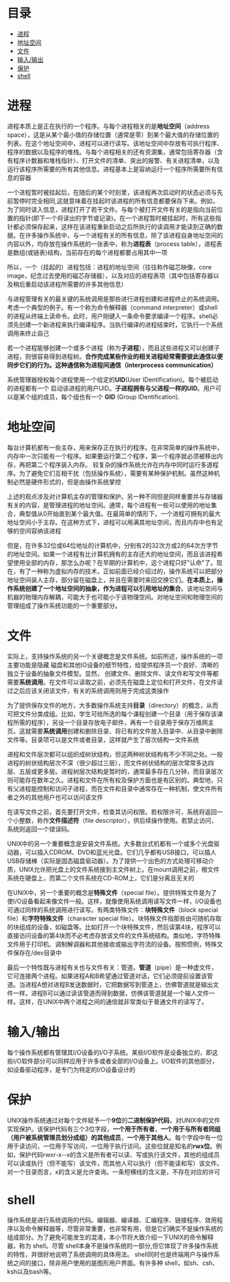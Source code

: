 # 目录

   * [进程](#进程)
   * [地址空间](#地址空间)
   * [文件](#文件)
   * [输入/输出](#输入输出)
   * [保护](#保护)
   * [shell](#shell)

# 进程

进程本质上是正在执行的一个程序。与每个进程相关的是**地址空间**（address space），这是从某个最小值的存储位置（通常是零）到某个最大值的存储位置的列表。在这个地址空间中，进程可以进行读写。该地址空间中存放有可执行程序、程序的数据以及程序的堆栈。与每个进程相关的还有资源集，通常包括寄存器（含有程序计数器和堆栈指针）、打开文件的清单、突出的报警、有关进程清单，以及运行该程序所需要的所有其他信息。进程基本上是容纳运行一个程序所需要所有信息的容器

一个进程暂时被挂起后，在随后的某个时刻里，该进程再次启动时的状态必须与先前暂停时完全相同,这就意味着在挂起时该进程的所有信息都要保存下来。例如，为了同时读入信息，进程打开了若干文件。与每个被打开文件有关的是指向当前位置的指针(即下一个将读出的字节或记录)。在一个进程暂时被挂起时，所有这些指针都必须保存起来，这样在该进程重新启动之后所执行的读调用才能读到正确的数据。在许多操作系统中，与一个进程有关的所有信息，除了该进程自身地址空间的内容以外，均存放在操作系统的一张表中，称为**进程表**（process table），进程表是数组(或链表)结构，当前存在的每个进程都要占用其中一项

所以，一个（挂起的）进程包括：进程的地址空间（往往称作磁芯映像，core image，纪念过去使用的磁芯存储器），以及对应的进程表项（其中包括寄存器以及稍后重启动该进程所需要的许多其他信息）

与进程管理有关的最关键的系统调用是那些进行进程创建和进程终止的系统调用。考虑一个典型的例子。有一个称为命令解释器（command interpreter）或shell的进程从终端上读命令。此时，用户刚键入一条命令要求编译一个程序。shell必须先创建一个新进程来执行编译程序。当执行编译的进程结束时，它执行一个系统调用来终止自己

若一个进程能够创建一个或多个进程（称为**子进程**），而且这些进程又可以创建子进程，则很容易得到进程树。**合作完成某些作业的相关进程经常需要彼此通信以便同步它们的行为。这种通信称为进程间通信（interprocess communication）**

系统管理器授权每个进程使用一个给定的**UID**(User IDentification)。每个被启动的进程都有一个
启动该进程的用户UID。**子进程拥有与父进程一样的UID**。用户可以是某个组的成员，每个组也有一个
 **GID** (Group IDentification).

# 地址空间

每台计算机都有一些主存，用来保存正在执行的程序。在非常简单的操作系统中，内存中一次只能有一个程序。如果要运行第二个程序，第一个程序就必须被移出内存，再把第二个程序装入内存。
较复杂的操作系统允许在内存中同时运行多道程序。为了避免它们互相干扰（包括操作系统），需要有某种保护机制。虽然这种机制必然是硬件形式的，但是由操作系统掌控

上述的观点涉及对计算机主存的管理和保护。另一种不同但是同样重要并与存储器有关的内容，是管理进程的地址空间。通常，每个进程有一些可以使用的地址集合，典型值从0开始直到某个最大值。在最简单的情形下，一个进程可拥有的最大地址空间小于主存。在这种方式下，进程可以用满其地址空间，而且内存中也有足够的空间容纳该进程

但是，在许多32位或64位地址的计算机中，分别有2的32次方或2的64次方字节的地址空间。如果一个进程有比计算机拥有的主存还大的地址空间，而且该进程希望使用全部的内存，那怎么办呢？在早期的计算机中，这个进程只好"认命"了。现在，有了一种称为虚拟内存的技术，正如前面已经介绍过的，操作系统可以把部分地址空间装人主存，部分留在磁盘上，并且在需要时来回交换它们。**在本质上，操作系统创建了一个地址空间的抽象，作为进程可以引用地址的集合**。该地址空间与机器的物理内存解耦，可能大于也可能小于该物理空间。对地址空间和物理空间的管理组成了操作系统功能的一个重要部分。

# 文件

实际上，支持操作系统的另一个关键概念是文件系统。如前所述，操作系统的一项主要功能是隐藏
磁盘和其他IO设备的细节特性，给提供程序员一个良好、清晰的独立于设备的抽象文件模型。显然，
创建文件、删除文件、读文件和写文件等都需要**系统调用**。在文件可以读取之前，必须先在磁盘上定位和打开文件，在文件读过之后应该关闭该文件，有关的系统调用则用于完成这类操作

为了提供保存文件的地方，大多数操作系统支持**目录**（directory）的概念，从而可把文件分类成组。比如，学生可给所选的每个课程创建一个目录（用于保存该课程所需的程序），另设一个目录存放电子邮件，再有一个目录用于保存万维网主页。这就需要**系统调用**创建和删除目录、将已有的文件放入目录中、从目录中删除文件等。目录项可以是文件或者目录，这样就产生了层次结构一文件系统

进程和文件层次都可以组织成树状结构，但这两种树状结构有不少不同之处。一般进程的树状结构层次不深（很少超过三层），而文件树状结构的层次常常多达四层、五层或更多层。进程树层次结构是暂时的，通常最多存在几分钟，而目录层次则可能存在数年之久。进程和文件在所有权及保护方面也是有区别的。典型地，只有父进程能控制和访问子进程，而在文件和目录中通常存在一种机制，使文件所有者之外的其他用户也可以访问该文件

在读写文件之前，首先要打开文件，检查其访问权限。若权限许可，系统将返回一个小整数，称作**文件描述符**（file descriptor），供后续操作使用。若禁止访问，系统则返回一个错误码。

UNIX中的另一个重要概念是安装文件系统。大多数台式机都有一个或多个光盘驱动器，可以插入CDROM、DVD和蓝光光盘。它们几乎都有USB接口，可以插人USB存储棒（实际是固态磁盘驱动器）。为了提供一个出色的方式处理可移动介质，UNIX允许把光盘上的文件系统接到主文件树上。在mount调用之前，根文件系统在硬盘上，而第二个文件系统在CD-ROM上，它们是分离且无关的

在UNIX中，另一个重要的概念是**特殊文件**（special file）。提供特殊文件是为了使I/O设备看起来像文件一般。这样，就像使用系统调用读写文件一样，I/O设备也可通过同样的系统调用进行读写。有两类特殊文件：**块特殊文件**（block special file）和**字符特殊文件**（character special file）。块特殊文件指那些由可随机存取的块组成的设备，如磁盘等。比如打开一个块特殊文件，然后读第4块，程序可以直接访问设备的第4块而不必考虑存放该文件的文件系统结构。类似地，字符特殊文件用于打印机、调制解调器和其他接收或输出字符流的设备。按照惯例，特殊文件保存在/dev目录中

最后一个特性既与进程有关也与文件有关：管道。**管道**（pipe）是一种虚文件，它可连接两个进程。如果进程A和B希望通过管道对话，它们必须提前设置该管道。当进程A想对进程B发送数据时，它把数据写到管道上，仿佛管道就是输出文件一样。进程B可以通过读该管道而得到数据，仿佛该管道就是一个输人文件一样。这样，在UNIX中两个进程之间的通信就非常类似于普通文件的读写了。

# 输入/输出

每个操作系统都有管理其I/O设备的I/O子系统。某些I/O软件是设备独立的，即这些I/O软件部分可以同样应用于许多或者全部的I/O设备上。I/O软件的其他部分，如设备驱动程序，是专门为特定的I/O设备设计的

# 保护

UNIX操作系统通过对每个文件赋予一个**9位**的**二进制保护代码**，对UNIX中的文件实现保护。该保护代码有三个3位字段，**一个用于所有者**，**一个用于与所有者同组（用户被系统管理员划分成组）的其他成员**，**一个用于其他人**。每个字段中有一位用于读访问，一位用于写访问，一位用于执行访问。这些位就是知名的**rwx位**。例如，保护代码rwxr-x--x的含义是所有者可以读、写或执行该文件，其他的组成员可以读或执行（但不能写）该文件，而其他人可以执行（但不能读和写）该文件。对一个目录而言，x的含义是允许查询。一条短横线的含义是，不存在对应的许可

# shell

操作系统是进行系统调用的代码。编辑器、编译器、汇编程序、链接程序、效用程序以及命令解释器等，尽管非常重要，也非常有用，但是它们确实不是操作系统的组成部分。为了避免可能发生的混淆，本小节将大致介绍一下UNIX的命令解释器，称为 shell。尽管 shell本身不是操作系统的一部分,但它体现了许多操作系统的特性，并很好地说明了系统调用的具体用法。 shell同时也是终端用户与操作系统之间的接口，除非用户使用的是图形用户界面。有许多种 shell，如sh、csh、ksh以及bash等。

